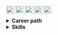 [<img align="left" alt="fllght | Gmail" width="22px" src="https://cdn.jsdelivr.net/npm/simple-icons@v3/icons/gmail.svg" />](mailto:outside@internet.ru)
[<img align="left" alt="fllght | LinkedIn" width="22px" src="https://cdn.jsdelivr.net/npm/simple-icons@v3/icons/linkedin.svg" />](https://www.linkedin.com/in/fllght)
[<img align="left" alt="fllght | Leetcode" width="22px" src="https://cdn.jsdelivr.net/npm/simple-icons@v3/icons/leetcode.svg" />](https://leetcode.com/FLlGHT)
[<img align="left" alt="fllght | Telegram" width="22px" src="https://cdn.jsdelivr.net/npm/simple-icons@v3/icons/telegram.svg" />](https://t.me/FLlGHT)
[<img align="left" alt="fllght | Instagram" width="22px" src="https://cdn.jsdelivr.net/npm/simple-icons@v3/icons/instagram.svg" />](https://instagram.com/f11ght)
<br/>

<details>

  
<summary><b>Career path</b></summary>

</br>

2020 - 2021 
> * Received a bachelor's degree from SSU (Discrete Mathematics and Information Technology)
> * Completed an internship with training in backend development at the _Netcracker_, Saratov

2021 - 2023
> * Received a master's degree from SSU (Discrete Mathematics and Information Technology)
> * Worked as a full stack developer (backend + frontend) in a _Cloud Solutions_, Saint Petersburg

2023 - ...
> * Backend developer (Recommendation system) at _Zen_, Moscow (ex-Yandex, now - VK)
> * Backend developer at _VK_, Moscow (AI department)

</details>

<details>
<summary><b>Skills</b></summary>

  
  ### Languages: 
  > * Java
  > * C++
  > * JavaScript / TypeScript

</details>
